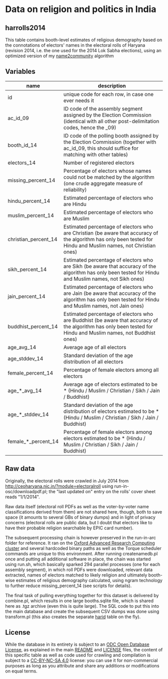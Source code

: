 # Data on religion and politics in India 

## harrolls2014

This table contains booth-level estimates of religious demography based on the connotations of electors' names in the electoral rolls of Haryana (revision 2014, i.e. the one used for the 2014 Lok Sabha elections), using an optimized version of my [name2community](https://github.com/raphael-susewind/name2community) algorithm

## Variables

name | description
--- | ---
id | unique code for each row, in case one ever needs it
ac_id_09 | ID code of the assembly segment assigned by the Election Commission (identical with all other post-delimitation codes, hence the _09)
booth_id_14 | ID code of the polling booth assigned by the Election Commission (together with ac_id_09, this should suffice for matching with other tables)
electors_14 | Number of registered electors
missing_percent_14 | Percentage of electors whose names could not be matched by the algorithm (one crude aggregate measure of reliability)
hindu_percent_14 | Estimated percentage of electors who are Hindu
muslim_percent_14 | Estimated percentage of electors who are Muslim
christian_percent_14 | Estimated percentage of electors who are Christian (be aware that accuracy of the algorithm has only been tested for Hindu and Muslim names, not Christian ones)
sikh_percent_14 | Estimated percentage of electors who are Sikh (be aware that accuracy of the algorithm has only been tested for Hindu and Muslim names, not Sikh ones)
jain_percent_14 | Estimated percentage of electors who are Jain (be aware that accuracy of the algorithm has only been tested for Hindu and Muslim names, not Jain ones)
buddhist_percent_14 | Estimated percentage of electors who are Buddhist (be aware that accuracy of the algorithm has only been tested for Hindu and Muslim names, not Buddhist ones)
age_avg_14 | Average age of all electors
age_stddev_14 | Standard deviation of the age distribution of all electors
female_percent_14 | Percentage of female electors among all electors
age_*_avg_14 | Average age of electors estimated to be * (Hindu / Muslim / Christian / Sikh / Jain / Buddhist)
age_*_stddev_14 | Standard deviation of the age distribution of electors  estimated to be * (Hindu / Muslim / Christian / Sikh / Jain / Buddhist)
female_*_percent_14 | Percentage of female electors among electors estimated to be * (Hindu / Muslim / Christian / Sikh / Jain / Buddhist)

## Raw data

Originally, the electoral rolls were crawled in July 2014 from http://ceoharyana.nic.in/?module=electoralroll using run-in-osc/downloadpdf.pl; the "last updated on" entry on the rolls' cover sheet reads "1/1/2014".

Raw data itself (electoral roll PDFs as well as the voter-by-voter name classifications derived from them) are not shared here, though, both to save space (it amounts to several GBs of binary dumps) and in light of privacy concerns (electoral rolls are public data, but I doubt that electors like to have their probable religion searchable by EPIC card number). 

The subsequent processing chain is however preserved in the run-in-arc folder for reference. It ran on the [Oxford Advanced Research Computing cluster](https://www.arc.ox.ac.uk) and several hardcoded binary paths as well as the Torque scheduler commands are unique to this environment. After running createnamedb.pl once and putting all additional software in place, the chain was started using run.sh, which basically sparked 294 parallel processes (one for each assembly segment), in which roll PDFs were downloaded, relevant data extracted, names of electors matched to likely religion and ultimately booth-wise estimates of religious demography calculated, using ngram technology to further reduce missing_percent_14 (see scripts for details). 

The final task of pulling everything together for this dataset is delivered by combine.pl, which results in one large booths.sqlite file, which is shared here as .tgz archive (even this is quite large). The SQL code to put this into the main database and create the subsequent CSV dumps was done using transform.pl (this also creates the separate [harid](https://github.com/raphael-susewind/india-religion-politics/tree/master/harid) table on the fly).

## License

While the database in its entirety is subject to an [ODC Open Database License](http://opendatacommons.org/licenses/odbl/), as explained in the main [README](https://github.com/raphael-susewind/india-religion-politics/blob/master/README.md) and [LICENSE](https://github.com/raphael-susewind/india-religion-politics/blob/master/LICENSE.md) files, the content of this specific table as well as code used for crawling and compilation is subject to a [CC-BY-NC-SA 4.0](https://creativecommons.org/licenses/by-nc-sa/4.0/) license: you can use it for non-commercial purposes as long as you attribute and share any additions or modifications on equal terms. 
